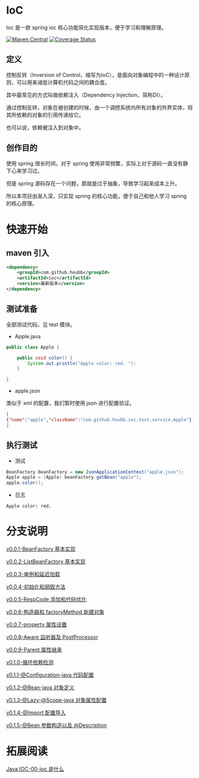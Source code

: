 # IoC

Ioc 是一款 spring ioc 核心功能简化实现版本，便于学习和理解原理。

[![Maven Central](https://maven-badges.herokuapp.com/maven-central/com.github.houbb/ioc/badge.svg)](http://mvnrepository.com/artifact/com.github.houbb/ioc)
[![Coverage Status](https://coveralls.io/repos/github/houbb/ioc/badge.svg?branch=master)](https://coveralls.io/github/houbb/ioc?branch=master)

## 定义

控制反转（Inversion of Control，缩写为IoC），是面向对象编程中的一种设计原则，可以用来减低计算机代码之间的耦合度。

其中最常见的方式叫做依赖注入（Dependency Injection，简称DI）。

通过控制反转，对象在被创建的时候，由一个调控系统内所有对象的外界实体，将其所依赖的对象的引用传递给它。

也可以说，依赖被注入到对象中。

## 创作目的

使用 spring 很长时间，对于 spring 使用非常频繁，实际上对于源码一直没有静下心来学习过。

但是 spring 源码存在一个问题，那就是过于抽象，导致学习起来成本上升。

所以本项目由渐入深，只实现 spring 的核心功能，便于自己和他人学习 spring 的核心原理。

# 快速开始

## maven 引入

```xml
<dependency>
    <groupId>com.github.houbb</groupId>
    <artifactId>ioc</artifactId>
    <version>最新版本</version>
</dependency>
```

## 测试准备

全部测试代码，见 test 模块。

- Apple.java

```java
public class Apple {

    public void color() {
        System.out.println("Apple color: red. ");
    }

}
```

- apple.json

类似于 xml 的配置，我们暂时使用 json 进行配置验证。

```json
[
{"name":"apple","className":"com.github.houbb.ioc.test.service.Apple"}
]
```

## 执行测试

- 测试

```java
BeanFactory beanFactory = new JsonApplicationContext("apple.json");
Apple apple = (Apple) beanFactory.getBean("apple");
apple.color();
```

- 日志

```
Apple color: red.
```

# 分支说明

[v0.0.1-BeanFactory 基本实现](https://github.com/houbb/ioc/tree/release_0.0.1)

[v0.0.2-ListBeanFactory 基本实现](https://github.com/houbb/ioc/tree/release_0.0.2)

[v0.0.3-单例和延迟加载](https://github.com/houbb/ioc/tree/release_0.0.3)

[v0.0.4-初始化和销毁方法](https://github.com/houbb/ioc/tree/release_0.0.4)

[v0.0.5-RespCode 添加和代码优化](https://github.com/houbb/ioc/tree/release_0.0.5)

[v0.0.6-构造器和 factoryMethod 新建对象](https://github.com/houbb/ioc/tree/release_0.0.6)

[v0.0.7-property 属性设置](https://github.com/houbb/ioc/tree/release_0.0.7)

[v0.0.8-Aware 监听器及 PostProcessor](https://github.com/houbb/ioc/tree/release_0.0.8)

[v0.0.9-Parent 属性继承](https://github.com/houbb/ioc/tree/release_0.0.9)

[v0.1.0-循环依赖检测](https://github.com/houbb/ioc/tree/release_0.1.0)

[v0.1.1-@Configuration-java 代码配置](https://github.com/houbb/ioc/tree/release_0.1.1)

[v0.1.2-@Bean-java 对象定义](https://github.com/houbb/ioc/tree/release_0.1.2)

[v0.1.3-@Lazy-@Scope-java 对象属性配置](https://github.com/houbb/ioc/tree/release_0.1.3)

[v0.1.4-@Import 配置导入](https://github.com/houbb/ioc/tree/release_0.1.4)

[v0.1.5-@Bean 参数构造以及 @Description](https://github.com/houbb/ioc/tree/release_0.1.5)

# 拓展阅读

[Java IOC-00-ioc 是什么](https://houbb.github.io/2019/11/06/java-ioc-01-overview)